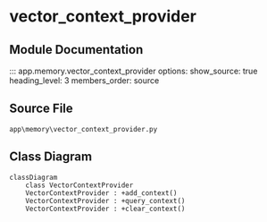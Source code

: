 # vector_context_provider

## Module Documentation

::: app.memory.vector_context_provider
    options:
        show_source: true
        heading_level: 3
        members_order: source

## Source File

`app\memory\vector_context_provider.py`

## Class Diagram

```mermaid
classDiagram
    class VectorContextProvider
    VectorContextProvider : +add_context()
    VectorContextProvider : +query_context()
    VectorContextProvider : +clear_context()
```
